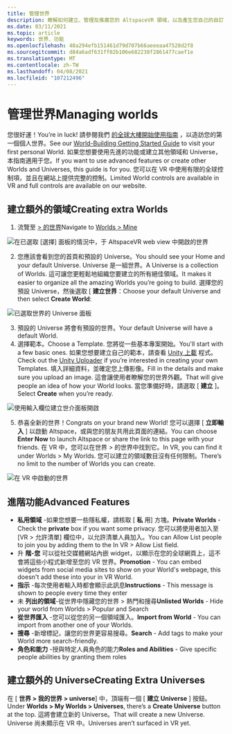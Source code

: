 ```yaml
---
title: 管理世界
description: 瞭解如何建立、管理及推廣您的 AltspaceVR 領域，以及產生您自己的自訂 universe。
ms.date: 03/11/2021
ms.topic: article
keywords: 世界、功能
ms.openlocfilehash: 48a294efb151461d79d707b66aeeeaa47528d2f8
ms.sourcegitcommit: d84a6adf631ff02b106e682238f2861477caef1e
ms.translationtype: MT
ms.contentlocale: zh-TW
ms.lasthandoff: 04/08/2021
ms.locfileid: "107212496"
---
```

# <a name="managing-worlds"></a><span data-ttu-id="2ed4f-104">管理世界</span><span class="sxs-lookup"><span data-stu-id="2ed4f-104">Managing worlds</span></span>

<span data-ttu-id="2ed4f-105">您很好運！</span><span class="sxs-lookup"><span data-stu-id="2ed4f-105">You’re in luck!</span></span> <span data-ttu-id="2ed4f-106">請參閱我們 [的全球大樓開始使用指南](world-building-getting-started.md) ，以造訪您的第一個個人世界。</span><span class="sxs-lookup"><span data-stu-id="2ed4f-106">See our [World-Building Getting Started Guide](world-building-getting-started.md) to visit your first personal World.</span></span> <span data-ttu-id="2ed4f-107">如果您想要使用先進的功能或建立其他領域和 Universe，本指南適用于您。</span><span class="sxs-lookup"><span data-stu-id="2ed4f-107">If you want to use advanced features or create other Worlds and Universes, this guide is for you.</span></span> <span data-ttu-id="2ed4f-108">您可以在 VR 中使用有限的全球控制項，並且在網站上提供完整的控制。</span><span class="sxs-lookup"><span data-stu-id="2ed4f-108">Limited World controls are available in VR and full controls are available on our website.</span></span>

## <a name="creating-extra-worlds"></a><span data-ttu-id="2ed4f-109">建立額外的領域</span><span class="sxs-lookup"><span data-stu-id="2ed4f-109">Creating extra Worlds</span></span>

1. <span data-ttu-id="2ed4f-110">流覽至 [> 的世界](https://account.altvr.com/worlds/my)</span><span class="sxs-lookup"><span data-stu-id="2ed4f-110">Navigate to [Worlds > Mine](https://account.altvr.com/worlds/my)</span></span>

![在已選取 [選擇] 面板的情況中，于 AltspaceVR web view 中開啟的世界](images/manage-worlds-img-01.png)

2. <span data-ttu-id="2ed4f-112">您應該會看到您的首頁和預設的 Universe。</span><span class="sxs-lookup"><span data-stu-id="2ed4f-112">You should see your Home and your default Universe.</span></span> <span data-ttu-id="2ed4f-113">Universe 是一組世界。</span><span class="sxs-lookup"><span data-stu-id="2ed4f-113">A Universe is a collection of Worlds.</span></span> <span data-ttu-id="2ed4f-114">這可讓您更輕鬆地組織您要建立的所有絕佳領域。</span><span class="sxs-lookup"><span data-stu-id="2ed4f-114">It makes it easier to organize all the amazing Worlds you’re going to build.</span></span> <span data-ttu-id="2ed4f-115">選擇您的預設 Universe，然後選取 [ **建立世界**：</span><span class="sxs-lookup"><span data-stu-id="2ed4f-115">Choose your default Universe and then select **Create World**:</span></span>

![已選取世界的 Universe 面板](images/manage-worlds-img-02.png)

3. <span data-ttu-id="2ed4f-117">預設的 Universe 將會有預設的世界。</span><span class="sxs-lookup"><span data-stu-id="2ed4f-117">Your default Universe will have a default World.</span></span>
4. <span data-ttu-id="2ed4f-118">選擇範本。</span><span class="sxs-lookup"><span data-stu-id="2ed4f-118">Choose a Template.</span></span> <span data-ttu-id="2ed4f-119">您將從一些基本專案開始。</span><span class="sxs-lookup"><span data-stu-id="2ed4f-119">You'll start with a few basic ones.</span></span> <span data-ttu-id="2ed4f-120">如果您想要建立自己的範本，請查看 [Unity 上載](world-building-toolkit-getting-started.md) 程式。</span><span class="sxs-lookup"><span data-stu-id="2ed4f-120">Check out the [Unity Uploader](world-building-toolkit-getting-started.md) if you’re interested in creating your own Templates.</span></span> <span data-ttu-id="2ed4f-121">填入詳細資料，並確定您上傳影像。</span><span class="sxs-lookup"><span data-stu-id="2ed4f-121">Fill in the details and make sure you upload an image.</span></span> <span data-ttu-id="2ed4f-122">這會讓使用者瞭解您的世界外觀。</span><span class="sxs-lookup"><span data-stu-id="2ed4f-122">That will give people an idea of how your World looks.</span></span> <span data-ttu-id="2ed4f-123">當您準備好時，請選取 [ **建立** ]。</span><span class="sxs-lookup"><span data-stu-id="2ed4f-123">Select **Create** when you’re ready.</span></span>

![使用輸入欄位建立世介面板開啟](images/manage-worlds-img-03.png)

5. <span data-ttu-id="2ed4f-125">恭喜全新的世界！</span><span class="sxs-lookup"><span data-stu-id="2ed4f-125">Congrats on your brand new World!</span></span> <span data-ttu-id="2ed4f-126">您可以選擇 [ **立即輸入** ] 以啟動 Altspace，或與您的朋友共用此頁面的連結。</span><span class="sxs-lookup"><span data-stu-id="2ed4f-126">You can choose **Enter Now** to launch Altspace or share the link to this page with your friends.</span></span> <span data-ttu-id="2ed4f-127">在 VR 中，您可以在世界 > 的世界中找到它。</span><span class="sxs-lookup"><span data-stu-id="2ed4f-127">In VR, you can find it under Worlds > My Worlds.</span></span> <span data-ttu-id="2ed4f-128">您可以建立的領域數目沒有任何限制。</span><span class="sxs-lookup"><span data-stu-id="2ed4f-128">There’s no limit to the number of Worlds you can create.</span></span>

![在 VR 中啟動的世界](images/manage-worlds-img-04.png)

## <a name="advanced-features"></a><span data-ttu-id="2ed4f-130">進階功能</span><span class="sxs-lookup"><span data-stu-id="2ed4f-130">Advanced Features</span></span>

* <span data-ttu-id="2ed4f-131">**私用領域** -如果您想要一些隱私權，請核取 [ **私** 用] 方塊。</span><span class="sxs-lookup"><span data-stu-id="2ed4f-131">**Private Worlds** - Check the **private** box if you want some privacy.</span></span> <span data-ttu-id="2ed4f-132">您可以將使用者加入至 [VR > 允許清單] 欄位中，以允許清單人員加入。</span><span class="sxs-lookup"><span data-stu-id="2ed4f-132">You can Allow List people to join you by adding them to the In VR > Allow List field.</span></span>
* <span data-ttu-id="2ed4f-133">升 **階-您** 可以從社交媒體網站內嵌 widget，以顯示在您的全球網頁上，這不會將這些小程式新增至您的 VR 世界。</span><span class="sxs-lookup"><span data-stu-id="2ed4f-133">**Promotion** - You can embed widgets from social media sites to show on your World's webpage, this doesn't add these into your in VR World.</span></span>
* <span data-ttu-id="2ed4f-134">**指示** -每次使用者輸入時都會顯示此訊息</span><span class="sxs-lookup"><span data-stu-id="2ed4f-134">**Instructions** - This message is shown to people every time they enter</span></span>
* <span data-ttu-id="2ed4f-135">未 **列出的領域**-從世界中隱藏您的世界 > 熱門和搜尋</span><span class="sxs-lookup"><span data-stu-id="2ed4f-135">**Unlisted Worlds** - Hide your world from Worlds > Popular and Search</span></span>
* <span data-ttu-id="2ed4f-136">**從世界匯入** -您可以從您的另一個領域匯入。</span><span class="sxs-lookup"><span data-stu-id="2ed4f-136">**Import from World** - You can import from another one of your Worlds.</span></span>
* <span data-ttu-id="2ed4f-137">**搜尋** -新增標記，讓您的世界更容易搜尋。</span><span class="sxs-lookup"><span data-stu-id="2ed4f-137">**Search** - Add tags to make your World more search-friendly.</span></span>
* <span data-ttu-id="2ed4f-138">**角色和能力** -授與特定人員角色的能力</span><span class="sxs-lookup"><span data-stu-id="2ed4f-138">**Roles and Abilities** - Give specific people abilities by granting them roles</span></span>

## <a name="creating-extra-universes"></a><span data-ttu-id="2ed4f-139">建立額外的 Universe</span><span class="sxs-lookup"><span data-stu-id="2ed4f-139">Creating Extra Universes</span></span>

<span data-ttu-id="2ed4f-140">在 [ **世界 > 我的世界 > universe**] 中，頂端有一個 [ **建立 Universe** ] 按鈕。</span><span class="sxs-lookup"><span data-stu-id="2ed4f-140">Under **Worlds > My Worlds > Universes**, there’s a **Create Universe** button at the top.</span></span> <span data-ttu-id="2ed4f-141">這將會建立新的 Universe。</span><span class="sxs-lookup"><span data-stu-id="2ed4f-141">That will create a new Universe.</span></span> <span data-ttu-id="2ed4f-142">Universe 尚未顯示在 VR 中。</span><span class="sxs-lookup"><span data-stu-id="2ed4f-142">Universes aren’t surfaced in VR yet.</span></span>